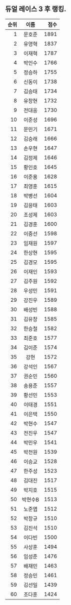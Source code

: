 ## 듀얼 레이스 3 후 랭킹.

| 순위 | 이름 | 점수 |
|---:|:---:|---:|
| 1 | 문호준 | 1891 |
| 2 | 유영혁 | 1837 |
| 3 | 이재혁 | 1787 |
| 4 | 박인수 | 1766 |
| 5 | 정승하 | 1755 |
| 6 | 신동이 | 1738 |
| 7 | 김승태 | 1734 |
| 8 | 유창현 | 1732 |
| 9 | 전대웅 | 1730 |
| 10 | 이준성 | 1696 |
| 11 | 문민기 | 1671 |
| 12 | 김승래 | 1666 |
| 13 | 손우현 | 1647 |
| 14 | 김정제 | 1646 |
| 15 | 황인호 | 1645 |
| 16 | 이준용 | 1628 |
| 17 | 최영훈 | 1615 |
| 18 | 박병선 | 1604 |
| 19 | 김응태 | 1603 |
| 20 | 조성제 | 1603 |
| 21 | 김경훈 | 1600 |
| 22 | 이중선 | 1598 |
| 23 | 임재원 | 1597 |
| 24 | 한상현 | 1595 |
| 25 | 김경모 | 1595 |
| 26 | 이재인 | 1593 |
| 27 | 김주원 | 1592 |
| 28 | 우성민 | 1591 |
| 29 | 강진우 | 1589 |
| 30 | 배성빈 | 1588 |
| 31 | 김유창 | 1585 |
| 32 | 한승철 | 1582 |
| 33 | 최준호 | 1577 |
| 34 | 김이준 | 1574 |
| 35 | 강현 | 1572 |
| 36 | 강석인 | 1567 |
| 37 | 권순민 | 1560 |
| 38 | 송용준 | 1557 |
| 39 | 황선민 | 1553 |
| 40 | 이태경 | 1551 |
| 41 | 이은택 | 1550 |
| 42 | 박현수 | 1547 |
| 43 | 전진우 | 1547 |
| 44 | 박민우 | 1541 |
| 45 | 박천원 | 1539 |
| 46 | 이승교 | 1528 |
| 47 | 한주성 | 1523 |
| 48 | 김대진 | 1517 |
| 49 | 박지호 | 1515 |
| 50 | 박현수B | 1513 |
| 51 | 노준엽 | 1512 |
| 52 | 박창규 | 1510 |
| 53 | 김진석 | 1510 |
| 54 | 이다빈 | 1500 |
| 55 | 사상훈 | 1494 |
| 56 | 임성준 | 1476 |
| 57 | 배재민 | 1463 |
| 58 | 정승민 | 1461 |
| 59 | 김선일 | 1439 |
| 60 | 조다훈 | 1424 |
